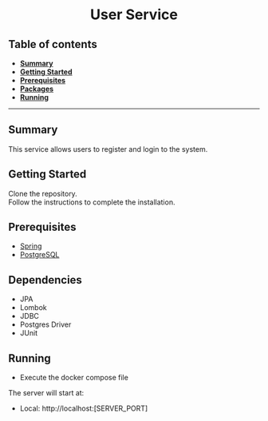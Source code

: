 <div align="center">
  <h1>User Service</h1>
</div>

##  Table of contents
- [**Summary**](#summary)
- [**Getting Started**](#getting-started)
- [**Prerequisites**](#prerequisites)
- [**Packages**](#packages)
- [**Running**](#running)
---
## Summary

This service allows users to register and login to the system.

## Getting Started

Clone the repository.<br />
Follow the instructions to complete the installation.

## Prerequisites

- [Spring](https://spring.io/)
- [PostgreSQL](https://www.postgresql.org/)

## Dependencies

- JPA
- Lombok
- JDBC
- Postgres Driver
- JUnit

## Running

- Execute the docker compose file

The server will start at:

- Local: http://localhost:[SERVER_PORT]
